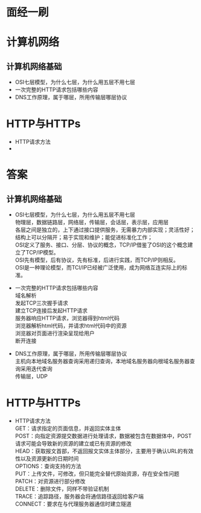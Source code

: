 # 面经一刷  

# 计算机网络  
## 计算机网络基础  
- OSI七层模型，为什么七层，为什么用五层不用七层  
- 一次完整的HTTP请求包括哪些内容  
- DNS工作原理，属于哪层，所用传输层哪层协议  


# HTTP与HTTPs  
- HTTP请求方法  
- 












































# 答案  
## 计算机网络基础  

- OSI七层模型，为什么七层，为什么用五层不用七层  
物理层，数据链路层，网络层，传输层，会话层，表示层，应用层    
各层之间是独立的，上下通过接口提供服务，无需暴力内部实现；灵活性好；结构上可以分隔开；易于实现和维护；能促进标准化工作；  
OSI定义了服务、接口、分层、协议的概念，TCP/IP借鉴了OSI的这个概念建立了TCP/IP模型。  
OSI先有模型，后有协议，先有标准，后进行实践，而TCP/IP则相反。  
OSI是一种理论模型，而TCI/IP已经被广泛使用，成为网络互连实际上的标准。  

- 一次完整的HTTP请求包括哪些内容  
域名解析  
发起TCP三次握手请求  
建立TCP连接后发起HTTP请求  
服务器响应HTTP请求，浏览器得到html代码  
浏览器解析html代码，并请求html代码中的资源  
浏览器对页面进行渲染呈现给用户  
断开连接  

- DNS工作原理，属于哪层，所用传输层哪层协议  
主机向本地域名服务器查询采用递归查询，本地域名服务器向根域名服务器查询采用迭代查询  
传输层，UDP  




# HTTP与HTTPs  
- HTTP请求方法  
GET：请求指定的页面信息，并返回实体主体  
POST：向指定资源提交数据进行处理请求，数据被包含在数据体中，POST请求可能会导致新的资源的建立或已有资源的修改  
HEAD：获取报文首部，不返回报文实体主体部分，主要用于确认URL的有效性以及资源更新的日期时间  
OPTIONS：查询支持的方法  
PUT：上传文件，可修改，但只能完全替代原始资源，存在安全性问题  
PATCH：对资源进行部分修改  
DELETE：删除文件，同样不带验证机制   
TRACE：追踪路径，服务器会将通信路径返回给客户端  
CONNECT：要求在与代理服务器通信时建立隧道  









